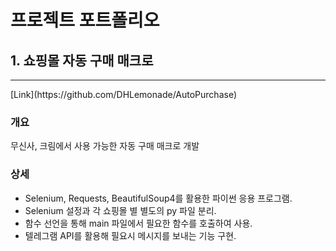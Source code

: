 # 프로젝트 포트폴리오

## 1. 쇼핑몰 자동 구매 매크로
<hr/>
[Link](https://github.com/DHLemonade/AutoPurchase)

### 개요
무신사, 크림에서 사용 가능한 자동 구매 매크로 개발

### 상세
* Selenium, Requests, BeautifulSoup4를 활용한 파이썬 응용 프로그램.   
* Selenium 설정과 각 쇼핑몰 별 별도의 py 파일 분리.   
* 함수 선언을 통해 main 파일에서 필요한 함수를 호출하여 사용.   
* 텔레그램 API를 활용해 필요시 메시지를 보내는 기능 구현.   



